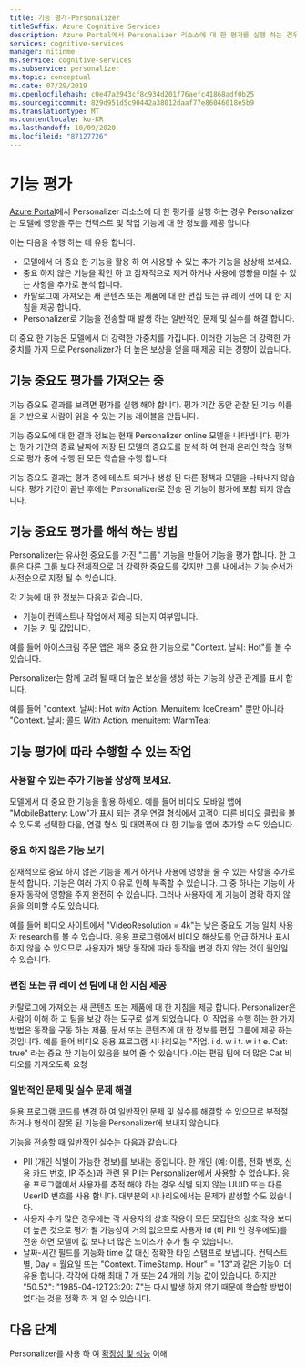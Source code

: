 ```yaml
---
title: 기능 평가-Personalizer
titleSuffix: Azure Cognitive Services
description: Azure Portal에서 Personalizer 리소스에 대 한 평가를 실행 하는 경우 Personalizer는 모델에 영향을 주는 컨텍스트 및 작업 기능에 대 한 정보를 제공 합니다.
services: cognitive-services
manager: nitinme
ms.service: cognitive-services
ms.subservice: personalizer
ms.topic: conceptual
ms.date: 07/29/2019
ms.openlocfilehash: c0e47a2943cf8c934d201f76aefc41868adf0b25
ms.sourcegitcommit: 829d951d5c90442a38012daaf77e86046018e5b9
ms.translationtype: MT
ms.contentlocale: ko-KR
ms.lasthandoff: 10/09/2020
ms.locfileid: "87127726"
---
```

# <a name="feature-evaluation"></a>기능 평가

[Azure Portal](https://portal.azure.com)에서 Personalizer 리소스에 대 한 평가를 실행 하는 경우 Personalizer는 모델에 영향을 주는 컨텍스트 및 작업 기능에 대 한 정보를 제공 합니다. 

이는 다음을 수행 하는 데 유용 합니다.

* 모델에서 더 중요 한 기능을 활용 하 여 사용할 수 있는 추가 기능을 상상해 보세요.
* 중요 하지 않은 기능을 확인 하 고 잠재적으로 제거 하거나 사용에 영향을 미칠 수 있는 사항을 추가로 분석 합니다.
* 카탈로그에 가져오는 새 콘텐츠 또는 제품에 대 한 편집 또는 큐 레이 션에 대 한 지침을 제공 합니다.
* Personalizer로 기능을 전송할 때 발생 하는 일반적인 문제 및 실수를 해결 합니다.

더 중요 한 기능은 모델에서 더 강력한 가중치를 가집니다. 이러한 기능은 더 강력한 가중치를 가지 므로 Personalizer가 더 높은 보상을 얻을 때 제공 되는 경향이 있습니다.

## <a name="getting-feature-importance-evaluation"></a>기능 중요도 평가를 가져오는 중

기능 중요도 결과를 보려면 평가를 실행 해야 합니다. 평가 기간 동안 관찰 된 기능 이름을 기반으로 사람이 읽을 수 있는 기능 레이블을 만듭니다.

기능 중요도에 대 한 결과 정보는 현재 Personalizer online 모델을 나타냅니다. 평가는 평가 기간의 종료 날짜에 저장 된 모델의 중요도를 분석 하 여 현재 온라인 학습 정책으로 평가 중에 수행 된 모든 학습을 수행 합니다. 

기능 중요도 결과는 평가 중에 테스트 되거나 생성 된 다른 정책과 모델을 나타내지 않습니다.  평가 기간이 끝난 후에는 Personalizer로 전송 된 기능이 평가에 포함 되지 않습니다.

## <a name="how-to-interpret-the-feature-importance-evaluation"></a>기능 중요도 평가를 해석 하는 방법

Personalizer는 유사한 중요도를 가진 "그룹" 기능을 만들어 기능을 평가 합니다. 한 그룹은 다른 그룹 보다 전체적으로 더 강력한 중요도를 갖지만 그룹 내에서는 기능 순서가 사전순으로 지정 될 수 있습니다.

각 기능에 대 한 정보는 다음과 같습니다.

* 기능이 컨텍스트나 작업에서 제공 되는지 여부입니다.
* 기능 키 및 값입니다.

예를 들어 아이스크림 주문 앱은 매우 중요 한 기능으로 "Context. 날씨: Hot"를 볼 수 있습니다.

Personalizer는 함께 고려 될 때 더 높은 보상을 생성 하는 기능의 상관 관계를 표시 합니다.

예를 들어 "context. 날씨: Hot *with* Action. Menuitem: IceCream" 뿐만 아니라 "Context. 날씨: 콜드 *With* Action. menuitem: WarmTea:

## <a name="actions-you-can-take-based-on-feature-evaluation"></a>기능 평가에 따라 수행할 수 있는 작업

### <a name="imagine-additional-features-you-could-use"></a>사용할 수 있는 추가 기능을 상상해 보세요.

모델에서 더 중요 한 기능을 활용 하세요. 예를 들어 비디오 모바일 앱에 "MobileBattery: Low"가 표시 되는 경우 연결 형식에서 고객이 다른 비디오 클립을 볼 수 있도록 선택한 다음, 연결 형식 및 대역폭에 대 한 기능을 앱에 추가할 수도 있습니다.

### <a name="see-what-features-are-not-important"></a>중요 하지 않은 기능 보기

잠재적으로 중요 하지 않은 기능을 제거 하거나 사용에 영향을 줄 수 있는 사항을 추가로 분석 합니다. 기능은 여러 가지 이유로 인해 부족할 수 있습니다. 그 중 하나는 기능이 사용자 동작에 영향을 주지 완전히 수 있습니다. 그러나 사용자에 게 기능이 명확 하지 않음을 의미할 수도 있습니다. 

예를 들어 비디오 사이트에서 "VideoResolution = 4k"는 낮은 중요도 기능 일치 사용자 research를 볼 수 있습니다. 응용 프로그램에서 비디오 해상도를 언급 하거나 표시 하지 않을 수 있으므로 사용자가 해당 동작에 따라 동작을 변경 하지 않는 것이 원인일 수 있습니다.

### <a name="provide-guidance-to-editorial-or-curation-teams"></a>편집 또는 큐 레이 션 팀에 대 한 지침 제공

카탈로그에 가져오는 새 콘텐츠 또는 제품에 대 한 지침을 제공 합니다. Personalizer은 사람이 이해 하 고 팀을 보강 하는 도구로 설계 되었습니다. 이 작업을 수행 하는 한 가지 방법은 동작을 구동 하는 제품, 문서 또는 콘텐츠에 대 한 정보를 편집 그룹에 제공 하는 것입니다. 예를 들어 비디오 응용 프로그램 시나리오는 "작업. i d. w i t. w i t e. Cat: true" 라는 중요 한 기능이 있음을 보여 줄 수 있습니다 .이는 편집 팀에 더 많은 Cat 비디오를 가져오도록 요청

### <a name="troubleshoot-common-problems-and-mistakes"></a>일반적인 문제 및 실수 문제 해결

응용 프로그램 코드를 변경 하 여 일반적인 문제 및 실수를 해결할 수 있으므로 부적절 하거나 형식이 잘못 된 기능을 Personalizer에 보내지 않습니다. 

기능을 전송할 때 일반적인 실수는 다음과 같습니다.

* PII (개인 식별이 가능한 정보)를 보내는 중입니다. 한 개인 (예: 이름, 전화 번호, 신용 카드 번호, IP 주소)과 관련 된 PII는 Personalizer에서 사용할 수 없습니다. 응용 프로그램에서 사용자를 추적 해야 하는 경우 식별 되지 않는 UUID 또는 다른 UserID 번호를 사용 합니다. 대부분의 시나리오에서는 문제가 발생할 수도 있습니다.
* 사용자 수가 많은 경우에는 각 사용자의 상호 작용이 모든 모집단의 상호 작용 보다 더 높은 것으로 평가 될 가능성이 거의 없으므로 사용자 Id (비 PII 인 경우에도)를 전송 하면 모델에 값 보다 더 많은 노이즈가 추가 될 수 있습니다.
* 날짜-시간 필드를 기능화 time 값 대신 정확한 타임 스탬프로 보냅니다. 컨텍스트별, Day = 월요일 또는 "Context. TimeStamp. Hour" = "13"과 같은 기능이 더 유용 합니다. 각각에 대해 최대 7 개 또는 24 개의 기능 값이 있습니다. 하지만 "50.52": "1985-04-12T23:20: Z"는 다시 발생 하지 않기 때문에 학습할 방법이 없다는 것을 정확 하 게 알 수 있습니다.

## <a name="next-steps"></a>다음 단계

Personalizer를 사용 하 여 [확장성 및 성능](concepts-scalability-performance.md) 이해


